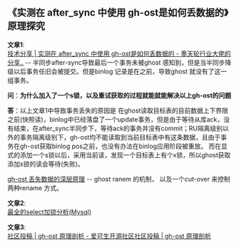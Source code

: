 ## 《实测在 after_sync 中使用 gh-ost是如何丢数据的》原理探究

**文章1**:  
[技术分享 | 实测在 after_sync 中使用 gh-ost是如何丢数据的 - 墨天轮行业大佬的分享..](https://www.modb.pro/db/162906)
-- 半同步after-sync导致最后一个事务未被ghost 感知到，但是当半同步降级以后事务任旧会被提交。但是binlog 记录是在之前，导致ghost 就没有了这一组事务。

**问**：**为什么加入了一个s锁，以及重试获取的过程就能就能解决以上gh-ost的问题**

**答**：以上文章1中导致事务丢失的原因是
在ghost读取目标表的目前数据上下界限之前(快照读)，binlog中已经落盘了一个update事务，但是由于等待从库ack，没有结束，在after_sync半同步下，等待ack的事务并没有commit；RU隔离级别以外的事务隔离级别下，gh-ost均不能读取到当前目标表中有这条数据，且由于事务在gh-ost获取binlog pos之前，也没有办法在binlog应用阶段被重放。
而在显式的添加一个s锁以后，采用当前读，发现一个目标表上有个x锁，所以ghost获取添加s锁的读会等待(失败)。


[gh-ost 丢失数据的深层原理](<GH -ost 丢失数据的深层原理.md>)
-- ghost ranem 的机制， 以及一个cut-over 来控制两种rename 方式。

**文章2**:  
[最全的select加锁分析(Mysql)](https://zhuanlan.zhihu.com/p/530275892)

**文章3**:  
[社区投稿 | gh-ost 原理剖析 - 爱可生开源社区社区投稿 | gh-ost 原理剖析](https://opensource.actionsky.com/20190918-mysql/)

